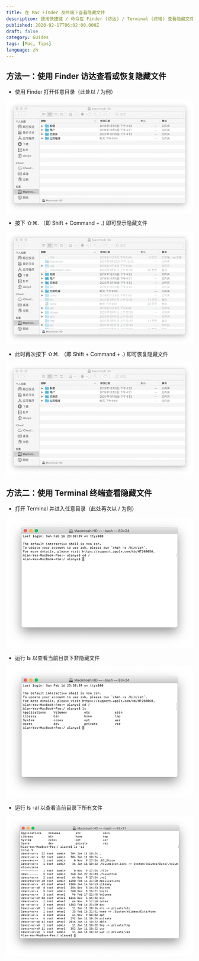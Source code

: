 ```yaml
---
title: 在 Mac Finder 及终端下查看隐藏文件
description: 使用快捷键 / 命令在 Finder (访达) / Terminal (终端) 查看隐藏文件
published: 2020-02-17T06:02:00.000Z
draft: false
category: Guides
tags: [Mac, Tips]
language: zh
---
```


## 方法一：使用 Finder 访达查看或恢复隐藏文件

- 使用 Finder 打开任意目录（此处以 / 为例）

![finder-hide-1.png](finder-hide-1.png)

- 按下 ⇧⌘. （即 Shift + Command + .) 即可显示隐藏文件

![finder-unhide-1.png](finder-unhide-1.png)

- 此时再次按下 ⇧⌘. （即 Shift + Command + .) 即可恢复隐藏文件

![finder-hide-1.png](finder-hide-1.png)

## 方法二：使用 Terminal 终端查看隐藏文件

- 打开 Terminal 并进入任意目录（此处再次以 / 为例）

![terminal-1.png](terminal-1.png)

- 运行 ls 以查看当前目录下非隐藏文件

![terminal-hide-1.png](terminal-hide-1.png)

- 运行 ls -al 以查看当前目录下所有文件

![terminal-unhide-1.png](terminal-unhide-1.png)
